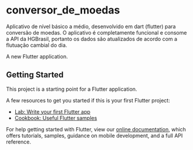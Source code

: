# conversor_de_moedas

Aplicativo de nível básico a médio, desenvolvido em dart (flutter) para conversão de moedas. O aplicativo é completamente funcional e consome a API da HGBrasil, portanto os dados são atualizados de acordo com a flutuação cambial do dia. 




A new Flutter application.

## Getting Started

This project is a starting point for a Flutter application.

A few resources to get you started if this is your first Flutter project:

- [Lab: Write your first Flutter app](https://flutter.dev/docs/get-started/codelab)
- [Cookbook: Useful Flutter samples](https://flutter.dev/docs/cookbook)

For help getting started with Flutter, view our
[online documentation](https://flutter.dev/docs), which offers tutorials,
samples, guidance on mobile development, and a full API reference.
